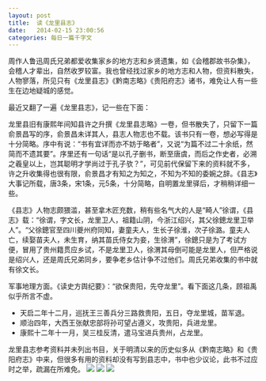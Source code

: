 ```yaml
---
layout: post
title:  读《龙里县志》
date:   2014-02-15 23:00:56
categories: 每日一篇千字文 
---
```


周作人鲁迅周氏兄弟都爱收集家乡的地方志和乡贤遗集，如《会稽郡故书杂集》，会稽人才辈出，自然收罗较富。我也曾经找过家乡的地方志和人物，但资料散失，人物寥落，所见只有《龙里县志》《黔南志略》《贵阳府志》诸书，难免让人有一些生在边地疑城的感觉。

最近又翻了一遍《龙里县志》，记一些在下面：

龙里县旧有康熙年间知县许之升撰《龙里县志略》一卷，但书散失了，只留下一篇俞景昌写的序，俞景昌未详其人，县志人物志也不载。该书只有一卷，想必写得是十分简略。序中有说：“书有宜详而亦不妨于略者”，又说“为篇不过二十余纸，然简而不遗其要”。序里还有一句话“是以孔子删书，断至唐虞，而后之作史者，必溯之羲皇以上，岂其聪明才学尚过于孔子欤？”，可见前代保留下来的资料就不多，许之升收集得也很有限，俞景昌才有知之为知之，不知为不知的委婉之辞。《县志》大事记所载，唐3条，宋1条，元5条，十分简略，自明置龙里驿后，才稍稍详细一些。

《县志》人物志颇猥滥，甚至拿木匠充数，稍有些名气大的人是“畸人”徐谓，《县志》载：“徐谓，字文长，龙里卫人，祖籍山阴，今浙江绍兴，其父徐鏓龙里卫举人”。“父徐鏓官至四川夔州府同知，妻童夫人，生长子徐淮，次子徐潞。童夫人亡，续娶苗夫人，未生育，纳其苗氏侍女为妾，生徐渭”，徐鏓只是为了考试方便，冒用了贵州籍贯应乡试，不是龙里卫人，徐渭其母倒可能是龙里人，但严格说是绍兴人，还是周氏兄弟同乡，要争老乡估计争不过他们。周氏兄弟收集的书中就有徐文长。

军事地理方面。《读史方舆纪要》：“欲保贵阳，先夺龙里”。看下面这几条，顾祖禹似乎所言不虚。
 - 天启二年十二月，巡抚王三善兵分三路救贵阳，五日，夺龙里城，苗军退。
 - 顺治四年，大西王张献忠部将孙可望占遵义，攻贵阳，兵进龙里。
 - 康熙十二年十一月，吴三桂反清，遣马宝进兵贵州，占龙里。

龙里县志参考资料并未列出书目，关于明清以来的历史似多从《黔南志略》和《贵阳府志》中来，但很多有用的资料却没有写到县志中，书中也少议论，此书不过应时之举，疏漏在所难免。
![](http://img5.douban.com/view/note/large/public/p11044649.jpg)
![](http://img3.douban.com/view/note/large/public/p11044650.jpg)
![](http://img5.douban.com/view/note/large/public/p11044656.jpg)